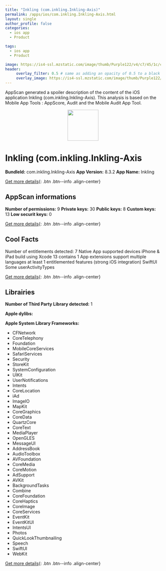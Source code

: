 ```yaml
---
title: "Inkling (com.inkling.Inkling-Axis)"
permalink: /apps/ios/com.inkling.Inkling-Axis.html
layout: single
author_profile: false
categories: 
  - ios app 
  - Product 

tags: 
  - ios app 
  - Product 

image: https://is4-ssl.mzstatic.com/image/thumb/Purple122/v4/c7/45/1c/c7451cd2-124b-f07f-b3cb-7f229f4cf2d1/AppIcon-1x_U007emarketing-0-7-0-85-220.png/512x512bb.jpg
header: 
     overlay_filter: 0.5 # same as adding an opacity of 0.5 to a black background
     overlay_image: https://is4-ssl.mzstatic.com/image/thumb/Purple122/v4/c7/45/1c/c7451cd2-124b-f07f-b3cb-7f229f4cf2d1/AppIcon-1x_U007emarketing-0-7-0-85-220.png/512x512bb.jpg
---
```

AppScan generated a spoiler description of the content of the iOS application Inkling (com.inkling.Inkling-Axis). This analysis is based on the Mobile App Tools : AppScore, Audit and the Mobile Audit App Tool.

  
  
<div style="text-align: center;"><img src="https://is4-ssl.mzstatic.com/image/thumb/Purple122/v4/c7/45/1c/c7451cd2-124b-f07f-b3cb-7f229f4cf2d1/AppIcon-1x_U007emarketing-0-7-0-85-220.png/512x512bb.jpg" width="100" height="100"></div>  
  
# Inkling (com.inkling.Inkling-Axis

**BundleId:** com.inkling.Inkling-Axis
**App Version:** 8.3.2
**App Name:** Inkling


[Get more details](/pricing.html){: .btn .btn--info .align-center}  
  
## AppScan informations 

**Number of permissions:** 9
**Private keys:** 30
**Public keys:** 8
**Custom keys:** 13
**Low securit keys:** 0
  
[Get more details](/pricing.html){: .btn .btn--info .align-center}

## Cool Facts

Number of entitlements detected: 7
Native App
supported devices iPhone & iPad
build using Xcode 13
contains 1 App extensions
support multiple languages
at least 1 entitlemented features (strong iOS integration)
SwiftUI
Some userActivityTypes
  
[Get more details](/pricing.html){: .btn .btn--info .align-center}

## Librairies 
**Number of Third Party Library detected:** 1

**Apple dylibs:**


**Apple System Library Frameworks:**
- CFNetwork
- CoreTelephony
- Foundation
- MobileCoreServices
- SafariServices
- Security
- StoreKit
- SystemConfiguration
- UIKit
- UserNotifications
- Intents
- CoreLocation
- iAd
- ImageIO
- MapKit
- CoreGraphics
- CoreData
- QuartzCore
- CoreText
- MediaPlayer
- OpenGLES
- MessageUI
- AddressBook
- AudioToolbox
- AVFoundation
- CoreMedia
- CoreMotion
- AdSupport
- AVKit
- BackgroundTasks
- Combine
- CoreFoundation
- CoreHaptics
- CoreImage
- CoreServices
- EventKit
- EventKitUI
- IntentsUI
- Photos
- QuickLookThumbnailing
- Speech
- SwiftUI
- WebKit


  
[Get more details](/pricing.html){: .btn .btn--info .align-center}

